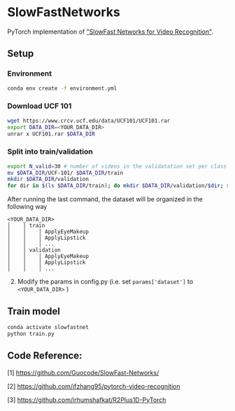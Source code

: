 # SlowFastNetworks
PyTorch implementation of ["SlowFast Networks for Video Recognition"](https://arxiv.org/abs/1812.03982).

## Setup
### Environment
```bash
conda env create -f environment.yml
```
### Download UCF 101
```bash
wget https://www.crcv.ucf.edu/data/UCF101/UCF101.rar
export DATA_DIR=<YOUR_DATA_DIR>
unrar x UCF101.rar $DATA_DIR
```
### Split into train/validation
```bash
export N_valid=30 # number of videos in the validatation set per class
mv $DATA_DIR/UCF-101/ $DATA_DIR/train
mkdir $DATA_DIR/validation
for dir in $(ls $DATA_DIR/train); do mkdir $DATA_DIR/validation/$dir; shuf -zn$N_valid -e $DATA_DIR/train/$dir/*.avi | xargs -0 -I{} mv -v {} $DATA_DIR/validation/$dir; done
```
After running the last command, the dataset will be organized in the following way
```
<YOUR_DATA_DIR>
│    │ train
│    │    │ ApplyEyeMakeup
│    │    │ ApplyLipstick
│    │    │ ...
│    │ validation
│    │    │ ApplyEyeMakeup
│    │    │ ApplyLipstick
│    │    │ ...
```

2. Modify the params in config.py (i.e. set `params['dataset']` to `<YOUR_DATA_DIR>` )

## Train model
```bash
conda activate slowfastnet
python train.py
```

## Code Reference:

[1] https://github.com/Guocode/SlowFast-Networks/

[2] https://github.com/jfzhang95/pytorch-video-recognition

[3] https://github.com/irhumshafkat/R2Plus1D-PyTorch
